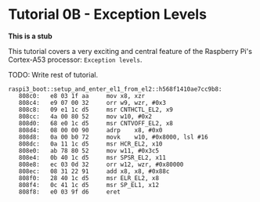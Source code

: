 # Tutorial 0B - Exception Levels

**This is a stub**

This tutorial covers a very exciting and central feature of the Raspberry Pi's
Cortex-A53 processor: `Exception levels`.

TODO: Write rest of tutorial.

```text
raspi3_boot::setup_and_enter_el1_from_el2::h568f1410ae7cc9b8:
   808c0:	e8 03 1f aa 	mov	x8, xzr
   808c4:	e9 07 00 32 	orr	w9, wzr, #0x3
   808c8:	09 e1 1c d5 	msr	CNTHCTL_EL2, x9
   808cc:	4a 00 80 52 	mov	w10, #0x2
   808d0:	68 e0 1c d5 	msr	CNTVOFF_EL2, x8
   808d4:	08 00 00 90 	adrp	x8, #0x0
   808d8:	0a 00 b0 72 	movk	w10, #0x8000, lsl #16
   808dc:	0a 11 1c d5 	msr	HCR_EL2, x10
   808e0:	ab 78 80 52 	mov	w11, #0x3c5
   808e4:	0b 40 1c d5 	msr	SPSR_EL2, x11
   808e8:	ec 03 0d 32 	orr	w12, wzr, #0x80000
   808ec:	08 31 22 91 	add	x8, x8, #0x88c
   808f0:	28 40 1c d5 	msr	ELR_EL2, x8
   808f4:	0c 41 1c d5 	msr	SP_EL1, x12
   808f8:	e0 03 9f d6 	eret
```
